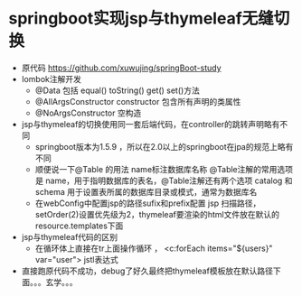 # springboot实现jsp与thymeleaf无缝切换
- 原代码 https://github.com/xuwujing/springBoot-study
- lombok注解开发 
  - @Data 包括 equal() toString() get() set()方法
  - @AllArgsConstructor  constructor 包含所有声明的类属性
  - @NoArgsConstructor 空构造
- jsp与thymeleaf的切换使用同一套后端代码，在controller的跳转声明略有不同
  - springboot版本为1.5.9 ，所以在2.0以上的springboot在jpa的规范上略有不同
  - 顺便说一下@Table 的用法 name标注数据库名称 @Table注解的常用选项是 name，用于指明数据库的表名，@Table注解还有两个选项 catalog 和 schema 用于设置表所属的数据库目录或模式，通常为数据库名
  - 在webConfig中配置jsp的路径sufix和prefix配置 jsp 扫描路径，setOrder(2)设置优先级为2，thymeleaf要渲染的html文件放在默认的resource.templates下面
- jsp与thymeleaf代码的区别
  - 在循环体上直接在tr上面操作循环 <tr th:each="user :${users}"> ，   <c:forEach items="${users}" var="user"> jstl表达式 
- 直接跑原代码不成功，debug了好久最终把thymeleaf模板放在默认路径下面。。。玄学。。。
